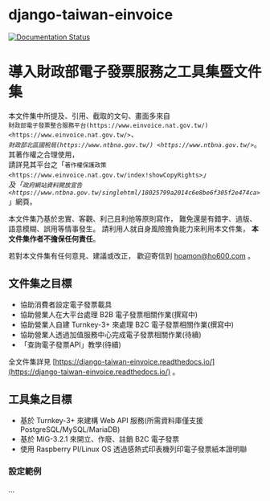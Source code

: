 # django-taiwan-einvoice
[![Documentation Status](https://readthedocs.org/projects/django-taiwan-einvoice/badge/?version=latest)](https://django-taiwan-einvoice.readthedocs.io/zh_TW/latest/?badge=latest)

# 導入財政部電子發票服務之工具集暨文件集

本文件集中所提及、引用、截取的文句、畫面多來自 \
`財政部電子發票整合服務平台(https://www.einvoice.nat.gov.tw/) <https://www.einvoice.nat.gov.tw/>`_、\
`財政部北區國稅局(https://www.ntbna.gov.tw/) <https://www.ntbna.gov.tw/>`_。\
其著作權之合理使用，\
請詳見其平台之「`著作權保護政策 <https://www.einvoice.nat.gov.tw/index!showCopyRights>`_」\
及「`政府網站資料開放宣告 <https://www.ntbna.gov.tw/singlehtml/18025799a2014c6e8be6f305f2e474ca>`_」網頁。

本文件集乃基於忠實、客觀、利己且利他等原則寫作，
難免還是有錯字、過版、語意模糊、誤用等情事發生。
請利用人就自身風險擔負能力來利用本文件集，
**本文件集作者不擔保任何責任**。

若對本文件集有任何意見、建議或改正，
歡迎寄信到 <hoamon@ho600.com> 。

## 文件集之目標

* 協助消費者設定電子發票載具
* 協助營業人在大平台處理 B2B 電子發票相關作業(撰寫中)
* 協助營業人自建 Turnkey-3+ 來處理 B2C 電子發票相關作業(撰寫中)
* 協助營業人透過加值服務中心完成電子發票相關作業(待續)
* 「查詢電子發票API」教學(待續)

全文件集詳見 [https://django-taiwan-einvoice.readthedocs.io/](https://django-taiwan-einvoice.readthedocs.io/) 。

## 工具集之目標

* 基於 Turnkey-3+ 來建構 Web API 服務(所需資料庫僅支援 PostgreSQL/MySQL/MariaDB)
* 基於 MIG-3.2.1 來開立、作廢、註銷 B2C 電子發票
* 使用 Raspberry PI/Linux OS 透過感熱式印表機列印電子發票紙本證明聯

### 設定範例

...